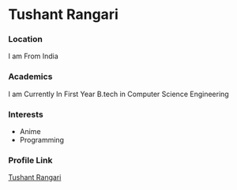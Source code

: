 # Tushant Rangari

### Location

I am From India

### Academics

I am Currently In First Year B.tech in Computer Science Engineering

### Interests

- Anime
- Programming


### Profile Link

[Tushant Rangari](https://github.com/tushant07)
